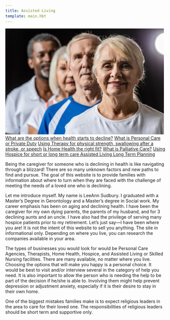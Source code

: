 ```yaml
---
title: Assisted Living
template: main.hbt
---
```


<div class="row">
<div class="col-6">
    <img src="images/challenge.jpg" alt="What to do when health becomes a challenge" style="size:auto;" >
</div>
    <div class="col btn-group-vertical">
    <a class="btn btn-primary" href="/build/options/index.html" role="button">What are the options when health starts to decline?</a>
    <a class="btn btn-secondary" href="/build/personal_care/index.html" role="button">What is Personal Care  or Private Duty</a>
    <a class="btn btn-primary" href="/build/therapy/index.html" role="button">Using Therapy for physical strength, swallowing after a stroke,  or speech</a>
    <a class="btn btn-success" href="/build/home_health/index.html" role="button">Is Home Health the right fit?</a>
    <a class="btn btn-danger" href="/build/palliative/index.html" role="button">What is Palliative Care?</a>
    <a class="btn btn-warning" href="/build/hospice/index.html" role="button">Using Hospice for short or long term care </a>
    <a class="btn btn-info" href="/build/assisted/index.html" role="button">Assisted Living </a>
    <a class="btn btn-dark" href="/build/long_term/index.html" role="button">Long Term Planning</a>
</div>
</div>
<div class="text-paragraph">
<p>Being the caregiver for someone who is declining in health is like navigating through a blizzard!  There are so many unknown factors and new paths to find and pursue.  The goal of this website is to provide families with information about where to turn when they are faced with the challenge of meeting the needs of a loved one who is declining. </p>
<p>Let me introduce myself.  My name is LeeAnn Sudbury. I graduated with a Master’s Degree in Gerontology and a Master’s degree in Social work.  My career emphasis has been on aging and declining health. I have been the caregiver for my own dying parents, the parents of my husband, and for 3 declining aunts and an uncle.  I have also had the privilege of serving many hospice patients prior to my
retirement. Let’s just say—I have been where you are!  
It is not the intent of this website to sell you anything. The site in informational only. Depending on where you live, you can research the companies available in your area.</p>
<p>
     The types of businesses you would look for would be Personal Care Agencies, Therapists, Home Health, Hospice, and Assisted Living or Skilled Nursing facilities.  There are many available, no matter where you live.  Choosing the options that will make you happy is a personal choice.  It would be best to visit and/or interview several in the category of help you need. It is also important to allow the person who is needing the help to be part of the decision if he/she is able to.  Involving them might help prevent depression or adjustment anxiety, especially if it is their desire to stay in their own home.</p>
          <p>
     One of the biggest mistakes families make is to expect religious leaders in the area to care for their loved one.  The responsibilities of religious leaders should be short term and supportive only.
</p>
</div>
